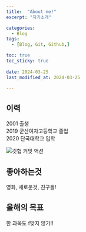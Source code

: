 ```yaml
---
title:  "About me!" 
excerpt: "자기소개"

categories:
  - Blog
tags:
  - [Blog, Git, Github,]

toc: true
toc_sticky: true
 
date: 2024-03-25
last_modified_at: 2024-03-25

---
```



## 이력

2001 출생  
2019 군산여자고등학교 졸업  
2020 단국대학교 입학  

![깃헙 커밋 액션](/assets/img/pic.jpg)


## 좋아하는것

영화, 새로운것, 친구들!

## 올해의 목표

한 과목도 f맞지 않기!!